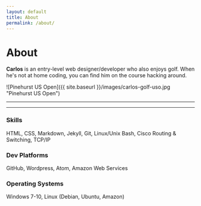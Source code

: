 ```yaml
---
layout: default
title: About
permalink: /about/
---
```

# About

**Carlos** is an entry-level web designer/developer who also enjoys golf. When he's not at home coding, you can find him on the course hacking around.

![Pinehurst US Open]({{ site.baseurl }}/images/carlos-golf-uso.jpg "Pinehurst US Open")

***
***

### Skills

HTML, CSS, Markdown, Jekyll, Git, Linux/Unix Bash, Cisco Routing & Switching, TCP/IP 

### Dev Platforms

GitHub, Wordpress, Atom, Amazon Web Services  

### Operating Systems

Windows 7-10, Linux (Debian, Ubuntu, Amazon)
